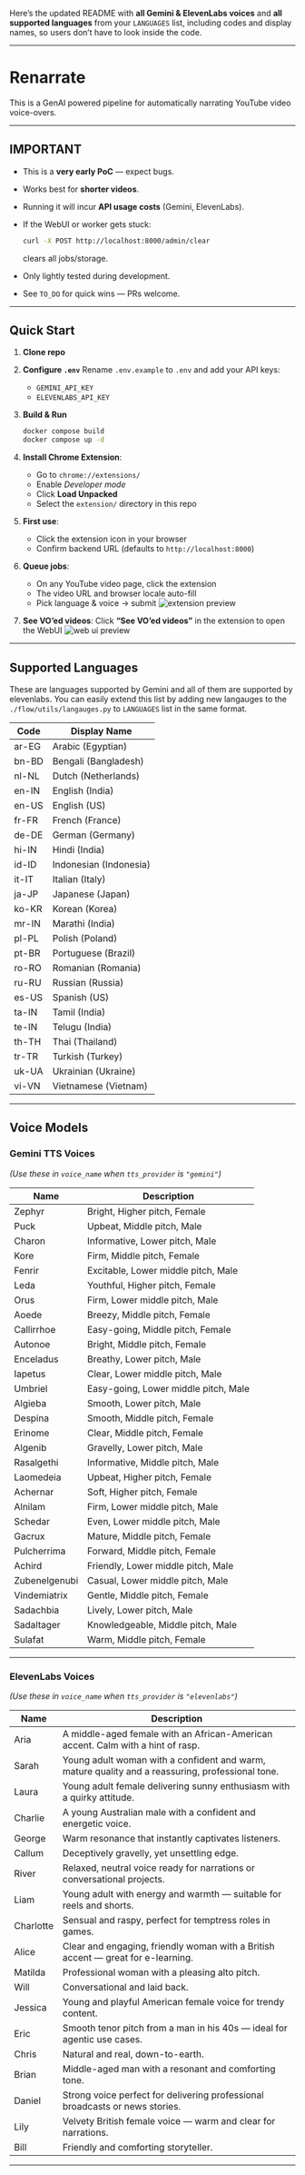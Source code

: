 Here’s the updated README with **all Gemini & ElevenLabs voices** and **all supported languages** from your `LANGUAGES` list, including codes and display names, so users don’t have to look inside the code.

---

# Renarrate

This is a GenAI powered pipeline for automatically narrating YouTube video voice-overs.

---

## **IMPORTANT**

* This is a **very early PoC** — expect bugs.
* Works best for **shorter videos**.
* Running it will incur **API usage costs** (Gemini, ElevenLabs).
* If the WebUI or worker gets stuck:

  ```bash
  curl -X POST http://localhost:8000/admin/clear
  ```

  clears all jobs/storage.
* Only lightly tested during development.
* See `TO_DO` for quick wins — PRs welcome.

---

## **Quick Start**

1. **Clone repo**
2. **Configure `.env`**
   Rename `.env.example` to `.env` and add your API keys:

   * `GEMINI_API_KEY`
   * `ELEVENLABS_API_KEY`
3. **Build & Run**

   ```bash
   docker compose build
   docker compose up -d
   ```
4. **Install Chrome Extension**:

   * Go to `chrome://extensions/`
   * Enable *Developer mode*
   * Click **Load Unpacked**
   * Select the `extension/` directory in this repo
5. **First use**:

   * Click the extension icon in your browser
   * Confirm backend URL (defaults to `http://localhost:8000`)
6. **Queue jobs**:

   * On any YouTube video page, click the extension
   * The video URL and browser locale auto-fill
   * Pick language & voice → submit
     ![extension preview](extension.png)
7. **See VO’ed videos**:
   Click **“See VO’ed videos”** in the extension to open the WebUI
   ![web ui preview](webui.png)

---

## **Supported Languages**

These are languages supported by Gemini and all of them are supported by elevenlabs.
You can easily extend this list by adding new langauges to the `./flow/utils/langauges.py` to `LANGUAGES` list in the same format.

| Code  | Display Name           |
| ----- | ---------------------- |
| ar-EG | Arabic (Egyptian)      |
| bn-BD | Bengali (Bangladesh)   |
| nl-NL | Dutch (Netherlands)    |
| en-IN | English (India)        |
| en-US | English (US)           |
| fr-FR | French (France)        |
| de-DE | German (Germany)       |
| hi-IN | Hindi (India)          |
| id-ID | Indonesian (Indonesia) |
| it-IT | Italian (Italy)        |
| ja-JP | Japanese (Japan)       |
| ko-KR | Korean (Korea)         |
| mr-IN | Marathi (India)        |
| pl-PL | Polish (Poland)        |
| pt-BR | Portuguese (Brazil)    |
| ro-RO | Romanian (Romania)     |
| ru-RU | Russian (Russia)       |
| es-US | Spanish (US)           |
| ta-IN | Tamil (India)          |
| te-IN | Telugu (India)         |
| th-TH | Thai (Thailand)        |
| tr-TR | Turkish (Turkey)       |
| uk-UA | Ukrainian (Ukraine)    |
| vi-VN | Vietnamese (Vietnam)   |

---

## **Voice Models**

### **Gemini TTS Voices**

*(Use these in `voice_name` when `tts_provider` is `"gemini"`)*

| Name          | Description                          |
| ------------- | ------------------------------------ |
| Zephyr        | Bright, Higher pitch, Female         |
| Puck          | Upbeat, Middle pitch, Male           |
| Charon        | Informative, Lower pitch, Male       |
| Kore          | Firm, Middle pitch, Female           |
| Fenrir        | Excitable, Lower middle pitch, Male  |
| Leda          | Youthful, Higher pitch, Female       |
| Orus          | Firm, Lower middle pitch, Male       |
| Aoede         | Breezy, Middle pitch, Female         |
| Callirrhoe    | Easy-going, Middle pitch, Female     |
| Autonoe       | Bright, Middle pitch, Female         |
| Enceladus     | Breathy, Lower pitch, Male           |
| Iapetus       | Clear, Lower middle pitch, Male      |
| Umbriel       | Easy-going, Lower middle pitch, Male |
| Algieba       | Smooth, Lower pitch, Male            |
| Despina       | Smooth, Middle pitch, Female         |
| Erinome       | Clear, Middle pitch, Female          |
| Algenib       | Gravelly, Lower pitch, Male          |
| Rasalgethi    | Informative, Middle pitch, Male      |
| Laomedeia     | Upbeat, Higher pitch, Female         |
| Achernar      | Soft, Higher pitch, Female           |
| Alnilam       | Firm, Lower middle pitch, Male       |
| Schedar       | Even, Lower middle pitch, Male       |
| Gacrux        | Mature, Middle pitch, Female         |
| Pulcherrima   | Forward, Middle pitch, Female        |
| Achird        | Friendly, Lower middle pitch, Male   |
| Zubenelgenubi | Casual, Lower middle pitch, Male     |
| Vindemiatrix  | Gentle, Middle pitch, Female         |
| Sadachbia     | Lively, Lower pitch, Male            |
| Sadaltager    | Knowledgeable, Middle pitch, Male    |
| Sulafat       | Warm, Middle pitch, Female           |

---

### **ElevenLabs Voices**

*(Use these in `voice_name` when `tts_provider` is `"elevenlabs"`)*

| Name      | Description                                                                                      |
| --------- | ------------------------------------------------------------------------------------------------ |
| Aria      | A middle-aged female with an African-American accent. Calm with a hint of rasp.                  |
| Sarah     | Young adult woman with a confident and warm, mature quality and a reassuring, professional tone. |
| Laura     | Young adult female delivering sunny enthusiasm with a quirky attitude.                           |
| Charlie   | A young Australian male with a confident and energetic voice.                                    |
| George    | Warm resonance that instantly captivates listeners.                                              |
| Callum    | Deceptively gravelly, yet unsettling edge.                                                       |
| River     | Relaxed, neutral voice ready for narrations or conversational projects.                          |
| Liam      | Young adult with energy and warmth — suitable for reels and shorts.                              |
| Charlotte | Sensual and raspy, perfect for temptress roles in games.                                         |
| Alice     | Clear and engaging, friendly woman with a British accent — great for e-learning.                 |
| Matilda   | Professional woman with a pleasing alto pitch.                                                   |
| Will      | Conversational and laid back.                                                                    |
| Jessica   | Young and playful American female voice for trendy content.                                      |
| Eric      | Smooth tenor pitch from a man in his 40s — ideal for agentic use cases.                          |
| Chris     | Natural and real, down-to-earth.                                                                 |
| Brian     | Middle-aged man with a resonant and comforting tone.                                             |
| Daniel    | Strong voice perfect for delivering professional broadcasts or news stories.                     |
| Lily      | Velvety British female voice — warm and clear for narrations.                                    |
| Bill      | Friendly and comforting storyteller.                                                             |

---

